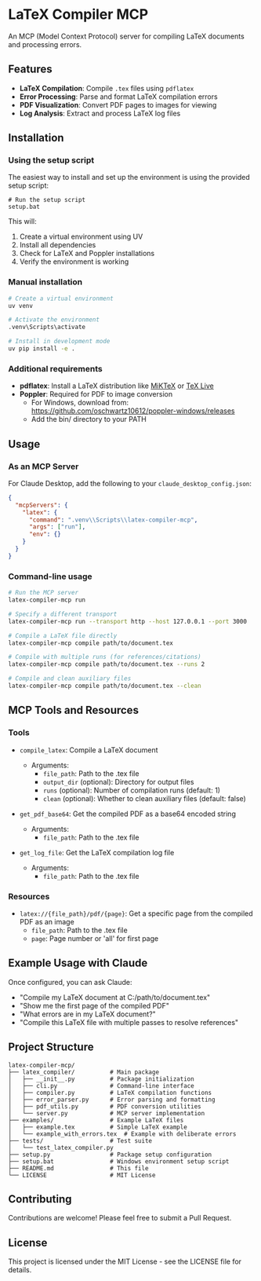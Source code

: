 # LaTeX Compiler MCP

An MCP (Model Context Protocol) server for compiling LaTeX documents and processing errors.

## Features

- **LaTeX Compilation**: Compile `.tex` files using `pdflatex`
- **Error Processing**: Parse and format LaTeX compilation errors
- **PDF Visualization**: Convert PDF pages to images for viewing
- **Log Analysis**: Extract and process LaTeX log files

## Installation

### Using the setup script

The easiest way to install and set up the environment is using the provided setup script:

```batch
# Run the setup script
setup.bat
```

This will:
1. Create a virtual environment using UV
2. Install all dependencies
3. Check for LaTeX and Poppler installations
4. Verify the environment is working

### Manual installation

```bash
# Create a virtual environment
uv venv

# Activate the environment
.venv\Scripts\activate

# Install in development mode
uv pip install -e .
```

### Additional requirements

- **pdflatex**: Install a LaTeX distribution like [MiKTeX](https://miktex.org/) or [TeX Live](https://www.tug.org/texlive/)
- **Poppler**: Required for PDF to image conversion
  - For Windows, download from: https://github.com/oschwartz10612/poppler-windows/releases
  - Add the bin/ directory to your PATH

## Usage

### As an MCP Server

For Claude Desktop, add the following to your `claude_desktop_config.json`:

```json
{
  "mcpServers": {
    "latex": {
      "command": ".venv\\Scripts\\latex-compiler-mcp",
      "args": ["run"],
      "env": {}
    }
  }
}
```

### Command-line usage

```bash
# Run the MCP server
latex-compiler-mcp run

# Specify a different transport
latex-compiler-mcp run --transport http --host 127.0.0.1 --port 3000

# Compile a LaTeX file directly
latex-compiler-mcp compile path/to/document.tex

# Compile with multiple runs (for references/citations)
latex-compiler-mcp compile path/to/document.tex --runs 2

# Compile and clean auxiliary files
latex-compiler-mcp compile path/to/document.tex --clean
```

## MCP Tools and Resources

### Tools

- `compile_latex`: Compile a LaTeX document
  - Arguments:
    - `file_path`: Path to the .tex file
    - `output_dir` (optional): Directory for output files
    - `runs` (optional): Number of compilation runs (default: 1)
    - `clean` (optional): Whether to clean auxiliary files (default: false)

- `get_pdf_base64`: Get the compiled PDF as a base64 encoded string
  - Arguments:
    - `file_path`: Path to the .tex file

- `get_log_file`: Get the LaTeX compilation log file
  - Arguments:
    - `file_path`: Path to the .tex file

### Resources

- `latex://{file_path}/pdf/{page}`: Get a specific page from the compiled PDF as an image
  - `file_path`: Path to the .tex file
  - `page`: Page number or 'all' for first page

## Example Usage with Claude

Once configured, you can ask Claude:

- "Compile my LaTeX document at C:/path/to/document.tex"
- "Show me the first page of the compiled PDF"
- "What errors are in my LaTeX document?"
- "Compile this LaTeX file with multiple passes to resolve references"

## Project Structure

```
latex-compiler-mcp/
├── latex_compiler/          # Main package
│   ├── __init__.py          # Package initialization
│   ├── cli.py               # Command-line interface
│   ├── compiler.py          # LaTeX compilation functions
│   ├── error_parser.py      # Error parsing and formatting
│   ├── pdf_utils.py         # PDF conversion utilities
│   └── server.py            # MCP server implementation
├── examples/                # Example LaTeX files
│   ├── example.tex          # Simple LaTeX example
│   └── example_with_errors.tex  # Example with deliberate errors
├── tests/                   # Test suite
│   └── test_latex_compiler.py
├── setup.py                 # Package setup configuration
├── setup.bat                # Windows environment setup script
├── README.md                # This file
└── LICENSE                  # MIT License
```

## Contributing

Contributions are welcome! Please feel free to submit a Pull Request.

## License

This project is licensed under the MIT License - see the LICENSE file for details.
